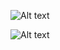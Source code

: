 ![Alt text](https://drive.google.com/file/d/1pBZrNnbwBq_8oTRNY5CKYK5OTXfb7HH1/view?usp=sharing)

![Alt text](https://drive.google.com/file/d/1sWU_US0U0pvYIvgfB0g6O9-G8e1wNQZ0/view?usp=drive_link)

